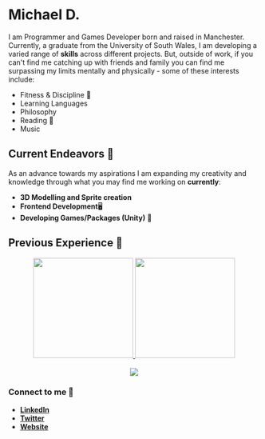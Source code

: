 # Michael D.

I am Programmer and Games Developer born and raised in Manchester. Currently, a graduate from the University of South Wales, I am developing a varied range of **skills** across different projects. But, outside of work, if you can't find me catching up with friends and family you can find me surpassing my limits mentally and physically - some of these interests include:

- Fitness & Discipline 🥋
- Learning Languages
- Philosophy
- Reading 📖
- Music

## Current Endeavors 📍

As an advance towards my aspirations I am expanding my creativity and knowledge through what you may find me working on **currently**:

- **3D Modelling and Sprite creation** 
- **Frontend Development**🖥️
- **Developing Games/Packages (Unity)** 👾

## Previous Experience 📰
<p align="center">
  <a href="https://github.com/anuraghazra/github-readme-stats">
    <img height=200  src="https://github-readme-stats.vercel.app/api?username=Blu-Devs&show_icons=true&theme=synthwave" />
  </a>
  <a href="https://github.com/anuraghazra/convoychat">
    <img height=200  src="https://github-readme-stats.vercel.app/api/top-langs?username=Blu-Devs&theme=synthwave&langs_count=5&hide=shaderlab,css,scss,hlsl,mathematica&card_width=400" />
  </a>
  <br>
  <br>
  <a href="https://skillicons.dev">
    <img src="https://skillicons.dev/icons?i=blender,js,ts,cs,cpp,html,py,unity,unreal" />
  </a>
</p>

### Connect to me 📩

- [**LinkedIn**](https://www.linkedin.com/in/michael-derbyshire-647545255/)
- [**Twitter**](https://twitter.com/BlupandaDevs)
- [**Website**](https://Blu-devs.github.io/)
